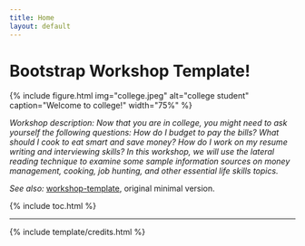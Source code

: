 ```yaml
---
title: Home
layout: default
---
```


# Bootstrap Workshop Template!

{% include figure.html img="college.jpeg" alt="college student" caption="Welcome to college!" width="75%" %}

*Workshop description: Now that you are in college, you might need to ask yourself the following questions: How do I budget to pay the bills? What should I cook to eat smart and save money? How do I work on my resume writing and interviewing skills? In this workshop, we will use the lateral reading technique to examine some sample information sources on money management, cooking, job hunting, and other essential life skills topics.*


*See also:* [workshop-template](https://evanwill.github.io/workshop-template/), original minimal version.

{% include toc.html %}

------

{% include template/credits.html %}
